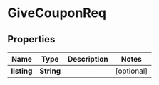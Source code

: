 

# GiveCouponReq


## Properties

| Name | Type | Description | Notes |
|------------ | ------------- | ------------- | -------------|
|**listing** | **String** |  |  [optional] |



